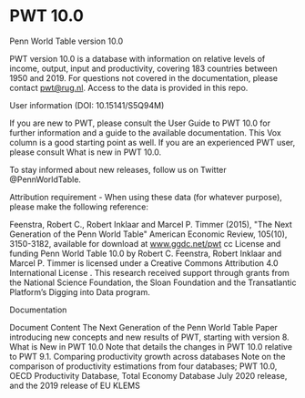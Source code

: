 # PWT 10.0
Penn World Table version 10.0

PWT version 10.0 is a database with information on relative levels of income, output, input and productivity, covering 183 countries between 1950 and 2019. For questions not covered in the documentation, please contact pwt@rug.nl. Access to the data is provided in this repo.

User information
(DOI: 10.15141/S5Q94M)

If you are new to PWT, please consult the User Guide to PWT 10.0 for further information and a guide to the available documentation. This Vox column is a good starting point as well. If you are an experienced PWT user, please consult What is new in PWT 10.0.

To stay informed about new releases, follow us on Twitter @PennWorldTable.

Attribution requirement - When using these data (for whatever purpose), please make the following reference:

Feenstra, Robert C., Robert Inklaar and Marcel P. Timmer (2015), "The Next Generation of the Penn World Table" American Economic Review, 105(10), 3150-3182, available for download at www.ggdc.net/pwt
cc
License and funding
Penn World Table 10.0 by Robert C. Feenstra, Robert Inklaar and Marcel P. Timmer is licensed under a Creative Commons Attribution 4.0 International License . This research received support through grants from the National Science Foundation, the Sloan Foundation and the Transatlantic Platform’s Digging into Data program.

Documentation

Document	Content
The Next Generation of the Penn World Table	
Paper introducing new concepts and new results of PWT, starting with version 8.
What is New in PWT 10.0	Note that details the changes in PWT 10.0 relative to PWT 9.1.
Comparing productivity growth across databases	Note on the comparison of productivity estimations from four databases; PWT 10.0, OECD Productivity Database, Total Economy Database July 2020 release, and the 2019 release of EU KLEMS
